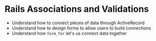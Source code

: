 # Rails Associations and Validations
- Understand how to connect pieces of data through ActiveRecord
- Understand how to design forms to allow users to build connections
- Understand how `form_for` let's us connect data together
